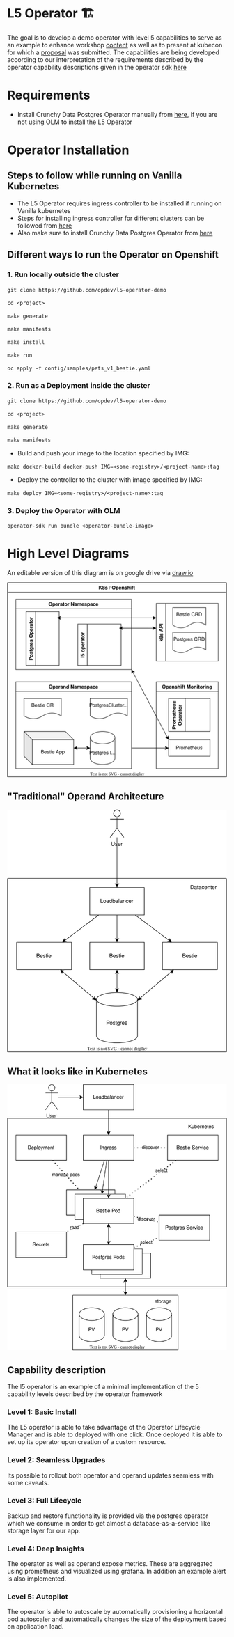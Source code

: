 # L5 Operator 🏗️

The goal is to develop a demo operator with level 5 capabilities to serve as an example to enhance workshop [content](https://drive.google.com/drive/u/0/folders/1l6FY1QdBq1IsmwM6Ib44A8h12OSKGJbe) as well as to present at kubecon for which a [proposal](https://drive.google.com/file/d/1GjJgBcJmywP3L64m1h4vZ68UIu-XJxMZ/view?usp=sharing) was submitted. The capabilities are being developed according to our interpretation of the requirements described by the operator capability descriptions given in the operator sdk [here](https://docs.google.com/document/d/1gNa2NQzlsHDdNHBYPczCytkuokEzBCFKjlxM12X5cdk/edit?usp=sharing)

# Requirements

- Install Crunchy Data Postgres Operator manually from [here](https://access.crunchydata.com/documentation/postgres-operator/v5/quickstart/), if you are not using OLM to install the L5 Operator

# Operator Installation

## Steps to follow while running on Vanilla Kubernetes

- The L5 Operator requires ingress controller to be installed if running on Vanilla kubernetes
- Steps for installing ingress controller for different clusters can be followed from [here](https://kubernetes.github.io/ingress-nginx/deploy/)
- Also make sure to install Crunchy Data Postgres Operator from [here](https://access.crunchydata.com/documentation/postgres-operator/v5/quickstart/)

## Different ways to run the Operator on Openshift

### 1. Run locally outside the cluster

```
git clone https://github.com/opdev/l5-operator-demo
 ```

``` 
cd <project>
 ```

``` 
make generate
 ```

``` 
make manifests
 ```

``` 
make install
 ```

``` 
make run
 ```

``` 
oc apply -f config/samples/pets_v1_bestie.yaml
 ```

### 2. Run as a Deployment inside the cluster

``` 
git clone https://github.com/opdev/l5-operator-demo
 ```

``` 
cd <project>
 ```

``` 
make generate
 ```

``` 
make manifests
 ```

- Build and push your image to the location specified by IMG:

``` 
make docker-build docker-push IMG=<some-registry>/<project-name>:tag 
```

- Deploy the controller to the cluster with image specified by IMG:

``` 
make deploy IMG=<some-registry>/<project-name>:tag
 ```

### 3. Deploy the Operator with OLM

```
operator-sdk run bundle <operator-bundle-image>
```
# High Level Diagrams

An editable version of this diagram is on google drive via [draw.io](https://drive.google.com/file/d/1zwZDZyp_OqdqhPicXgfqIDRPZB4IYjwO/view?usp=sharing)

![Deployment Diagram](docs/hld.svg)

## "Traditional" Operand Architecture

![Traditional Deployment](docs/bestie.drawio.svg)

## What it looks like in Kubernetes

![Deployment Diagram](docs/bestie_k8s.drawio.svg)

## Capability description
The l5 operator is an example of a minimal implementation of the 5 capability levels described by the operator framework

### Level 1: Basic Install
The L5 operator is able to take advantage of the Operator Lifecycle Manager and is able to deployed with one click. Once deployed it is able to set up its operator upon creation of a custom resource.

### Level 2: Seamless Upgrades
Its possible to rollout both operator and operand updates seamless with some caveats.

### Level 3: Full Lifecycle
Backup and restore functionality is provided via the postgres operator which we consume in order to get almost a database-as-a-service like storage layer for our app.

### Level 4: Deep Insights
The operator as well as operand expose metrics. These are aggregated using prometheus and visualized using grafana. In addition an example alert is also implemented.

### Level 5: Autopilot
The operator is able to autoscale by automatically provisioning a horizontal pod autoscaler and automatically changes the size of the deployment based on application load.
